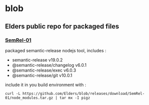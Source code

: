 # blob

## Elders public repo for packaged files

### [SemRel-01](https://github.com/Elders/blob/releases/download/SemRel-01/node_modules.tar.gz)
packaged semantic-release nodejs  tool, includes :
- semantic-release v19.0.2
- @semantic-release/changelog v6.0.1
- @semantic-release/exec v6.0.3
- @semantic-release/git v10.0.1

include it in you build environment with :

    curl -L https://github.com/Elders/blob/releases/download/SemRel-01/node_modules.tar.gz | tar mx -I pigz
